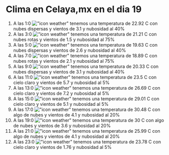 # Clima en Celaya,mx en el dia 19

1. A las 1:0 !["icon weather"](http://openweathermap.org/img/w/03n.png) tenemos una temperatura de 22.92 C con nubes dispersas y  vientos de 3.1 y nubosidad al 40%
1. A las 3:0 !["icon weather"](http://openweathermap.org/img/w/04n.png) tenemos una temperatura de 21.21 C con nubes rotas y  vientos de 1.5 y nubosidad al 75%
1. A las 5:0 !["icon weather"](http://openweathermap.org/img/w/03n.png) tenemos una temperatura de 19.63 C con nubes dispersas y  vientos de 2.6 y nubosidad al 40%
1. A las 7:0 !["icon weather"](http://openweathermap.org/img/w/04n.png) tenemos una temperatura de 18.89 C con nubes rotas y  vientos de 2.1 y nubosidad al 75%
1. A las 9:0 !["icon weather"](http://openweathermap.org/img/w/03d.png) tenemos una temperatura de 20.33 C con nubes dispersas y  vientos de 3.1 y nubosidad al 40%
1. A las 11:0 !["icon weather"](http://openweathermap.org/img/w/01d.png) tenemos una temperatura de 23.5 C con cielo claro y  vientos de 5.7 y nubosidad al 5%
1. A las 13:0 !["icon weather"](http://openweathermap.org/img/w/01d.png) tenemos una temperatura de 26.69 C con cielo claro y  vientos de 7.2 y nubosidad al 5%
1. A las 15:0 !["icon weather"](http://openweathermap.org/img/w/01d.png) tenemos una temperatura de 29.01 C con cielo claro y  vientos de 5.1 y nubosidad al 5%
1. A las 17:0 !["icon weather"](http://openweathermap.org/img/w/02d.png) tenemos una temperatura de 30.48 C con algo de nubes y  vientos de 4.1 y nubosidad al 20%
1. A las 19:0 !["icon weather"](http://openweathermap.org/img/w/02d.png) tenemos una temperatura de 30 C con algo de nubes y  vientos de 3.6 y nubosidad al 20%
1. A las 21:0 !["icon weather"](http://openweathermap.org/img/w/02n.png) tenemos una temperatura de 25.99 C con algo de nubes y  vientos de 4.1 y nubosidad al 20%
1. A las 23:0 !["icon weather"](http://openweathermap.org/img/w/01n.png) tenemos una temperatura de 23.78 C con cielo claro y  vientos de 1.76 y nubosidad al 5%
